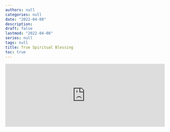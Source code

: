 ```yaml
---
authors: null
categories: null
date: "2022-04-08"
description: 
draft: false
lastmod: "2022-04-08"
series: null
tags: null
title: True Spiritual Blessing
toc: true
---
```


<!--more-->

<iframe height="200px" width="100%" frameborder="no" scrolling="no" seamless src="https://player.simplecast.com/979d9ce3-f852-4c56-b88a-37df40b1e940?dark=false"></iframe>